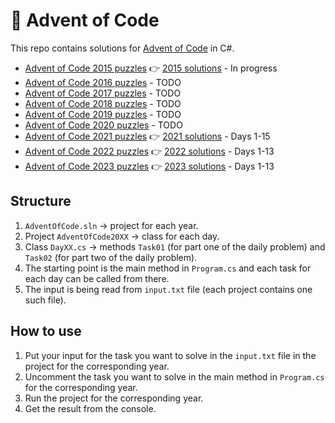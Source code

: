 # :christmas_tree: Advent of Code

This repo contains solutions for [Advent of Code](https://adventofcode.com/) in C#.

- [Advent of Code 2015 puzzles](https://adventofcode.com/2015) :point_right: [2015 solutions](https://github.com/marinakolova/AdventOfCode/tree/main/AdventOfCode2015) - In progress
- [Advent of Code 2016 puzzles](https://adventofcode.com/2016) - TODO
- [Advent of Code 2017 puzzles](https://adventofcode.com/2017) - TODO
- [Advent of Code 2018 puzzles](https://adventofcode.com/2018) - TODO
- [Advent of Code 2019 puzzles](https://adventofcode.com/2019) - TODO
- [Advent of Code 2020 puzzles](https://adventofcode.com/2020) - TODO
- [Advent of Code 2021 puzzles](https://adventofcode.com/2021) :point_right: [2021 solutions](https://github.com/marinakolova/AdventOfCode/tree/main/AdventOfCode2021) - Days 1-15
- [Advent of Code 2022 puzzles](https://adventofcode.com/2022) :point_right: [2022 solutions](https://github.com/marinakolova/AdventOfCode/tree/main/AdventOfCode2022) - Days 1-13
- [Advent of Code 2023 puzzles](https://adventofcode.com/2023) :point_right: [2023 solutions](https://github.com/marinakolova/AdventOfCode/tree/main/AdventOfCode2023) - Days 1-13

## Structure
1. `AdventOfCode.sln` -> project for each year.
2. Project `AdventOfCode20XX` -> class for each day.
3. Class `DayXX.cs` -> methods `Task01` (for part one of the daily problem) and `Task02` (for part two of the daily problem).
4. The starting point is the main method in `Program.cs` and each task for each day can be called from there.
5. The input is being read from `input.txt` file (each project contains one such file).

## How to use
1. Put your input for the task you want to solve in the `input.txt` file in the project for the corresponding year.
2. Uncomment the task you want to solve in the main method in `Program.cs` for the corresponding year.
3. Run the project for the corresponding year.
4. Get the result from the console.
